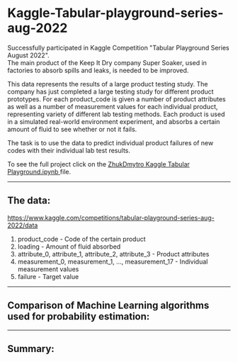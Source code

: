 # Kaggle-Tabular-playground-series-aug-2022

Successfully participated in Kaggle Competition "Tabular Playground Series August 2022".  
The main product of the Keep It Dry company Super Soaker, used in factories to absorb spills and leaks, is needed to be improved. 

This data represents the results of a large product testing study. The company has just completed a large testing study for different product prototypes.
For each product_code is given a number of product attributes as well as a number of measurement values for each individual product, representing variety of different lab testing methods. Each product is used in a simulated real-world environment experiment, and absorbs a certain amount of fluid to see whether or not it fails.

The task is to use the data to predict individual product failures of new codes with their individual lab test results.

To see the full project click on the <a href= "ZhukDmytro Kaggle Tabular Playground Series - Aug 2022.ipynb"> ZhukDmytro Kaggle Tabular Playground.ipynb </a>file.

---

## The data:

https://www.kaggle.com/competitions/tabular-playground-series-aug-2022/data

1. product_code - Code of the certain product
2. loading - Amount of fluid absorbed
3. attribute_0, attribute_1, attribute_2, attribute_3 - Product attributes
4. measurement_0, measurement_1, ..., measurement_17 - Individual measurement values
5. failure - Target value

---

## Comparison of Machine Learning algorithms used for probability estimation:

---

## Summary: 

